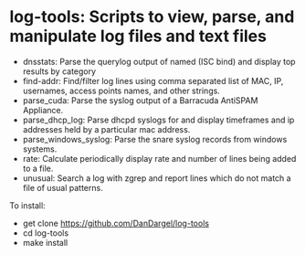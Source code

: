 # log-tools: Scripts to view, parse, and manipulate log files and text files

- dnsstats: Parse the querylog output of named (ISC bind) and display top results by category
- find-addr: Find/filter log lines using comma separated list of MAC, IP, usernames, access points names, and other strings.
- parse_cuda: Parse the syslog output of a Barracuda AntiSPAM Appliance.
- parse_dhcp_log: Parse dhcpd syslogs for and display timeframes and ip addresses held by a particular mac address.
- parse_windows_syslog: Parse the snare syslog records from windows systems.
- rate: Calculate periodically display rate and number of lines being added to a file.
- unusual: Search a log with zgrep and report lines which do not match a file of usual patterns.

To install:
- get clone https://github.com/DanDargel/log-tools
- cd log-tools
- make install
